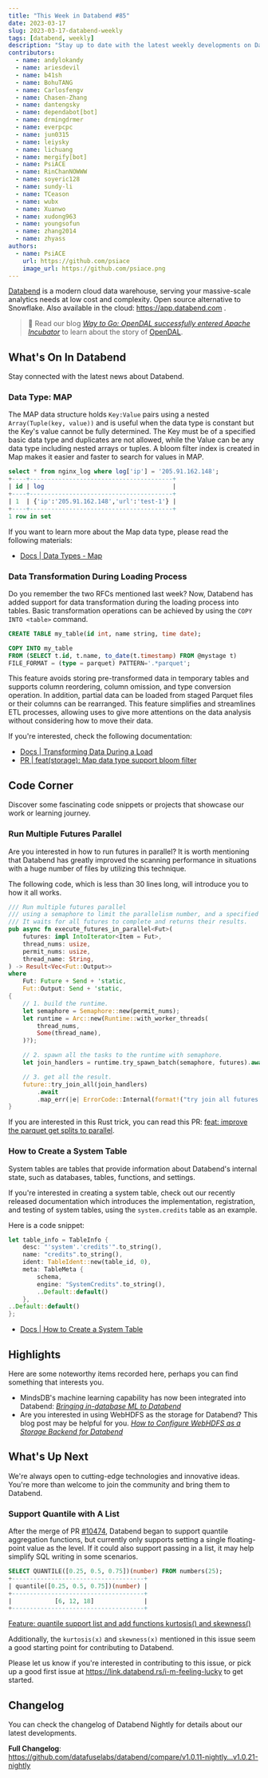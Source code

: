 ```yaml
---
title: "This Week in Databend #85"
date: 2023-03-17
slug: 2023-03-17-databend-weekly
tags: [databend, weekly]
description: "Stay up to date with the latest weekly developments on Databend!"
contributors:
  - name: andylokandy
  - name: ariesdevil
  - name: b41sh
  - name: BohuTANG
  - name: Carlosfengv
  - name: Chasen-Zhang
  - name: dantengsky
  - name: dependabot[bot]
  - name: drmingdrmer
  - name: everpcpc
  - name: jun0315
  - name: leiysky
  - name: lichuang
  - name: mergify[bot]
  - name: PsiACE
  - name: RinChanNOWWW
  - name: soyeric128
  - name: sundy-li
  - name: TCeason
  - name: wubx
  - name: Xuanwo
  - name: xudong963
  - name: youngsofun
  - name: zhang2014
  - name: zhyass
authors:
  - name: PsiACE
    url: https://github.com/psiace
    image_url: https://github.com/psiace.png
---
```


[Databend](https://github.com/datafuselabs/databend) is a modern cloud data warehouse, serving your massive-scale analytics needs at low cost and complexity. Open source alternative to Snowflake. Also available in the cloud: <https://app.databend.com> .

> :loudspeaker: Read our blog *[Way to Go: OpenDAL successfully entered Apache Incubator](https://databend.rs/blog/opendal-enters-apache-incubator)* to learn about the story of [OpenDAL](https://github.com/apache/incubator-opendal).

## What's On In Databend

Stay connected with the latest news about Databend.

### Data Type: MAP

The MAP data structure holds `Key:Value` pairs using a nested `Array(Tuple(key, value))` and is useful when the data type is constant but the Key's value cannot be fully determined. The Key must be of a specified basic data type and duplicates are not allowed, while the Value can be any data type including nested arrays or tuples. A bloom filter index is created in Map makes it easier and faster to search for values in MAP.

```sql
select * from nginx_log where log['ip'] = '205.91.162.148';
+----+----------------------------------------+
| id | log                                    |
+----+----------------------------------------+
| 1  | {'ip':'205.91.162.148','url':'test-1'} |
+----+----------------------------------------+
1 row in set
```

If you want to learn more about the Map data type, please read the following materials:

- [Docs | Data Types - Map](https://databend.rs/doc/sql-reference/data-types/data-type-map)

### Data Transformation During Loading Process

Do you remember the two RFCs mentioned last week? Now, Databend has added support for data transformation during the loading process into tables. Basic transformation operations can be achieved by using the `COPY INTO <table>` command.

```sql
CREATE TABLE my_table(id int, name string, time date);

COPY INTO my_table
FROM (SELECT t.id, t.name, to_date(t.timestamp) FROM @mystage t)
FILE_FORMAT = (type = parquet) PATTERN='.*parquet';
```

This feature avoids storing pre-transformed data in temporary tables and supports column reordering, column omission, and type conversion operation. In addition, partial data can be loaded from staged Parquet files or their columns can be rearranged. This feature simplifies and streamlines ETL processes, allowing uses to give more attentions on the data analysis without considering how to move their data.

If you're interested, check the following documentation:

- [Docs | Transforming Data During a Load](https://databend.rs/doc/load-data/data-load-transform)
- [PR | feat(storage): Map data type support bloom filter](https://github.com/datafuselabs/databend/pull/10457)

## Code Corner

Discover some fascinating code snippets or projects that showcase our work or learning journey.

### Run Multiple Futures Parallel

Are you interested in how to run futures in parallel? It is worth mentioning that Databend has greatly improved the scanning performance in situations with a huge number of files by utilizing this technique.

The following code, which is less than 30 lines long, will introduce you to how it all works.

```rust
/// Run multiple futures parallel
/// using a semaphore to limit the parallelism number, and a specified thread pool to run the futures.
/// It waits for all futures to complete and returns their results.
pub async fn execute_futures_in_parallel<Fut>(
    futures: impl IntoIterator<Item = Fut>,
    thread_nums: usize,
    permit_nums: usize,
    thread_name: String,
) -> Result<Vec<Fut::Output>>
where
    Fut: Future + Send + 'static,
    Fut::Output: Send + 'static,
{
    // 1. build the runtime.
    let semaphore = Semaphore::new(permit_nums);
    let runtime = Arc::new(Runtime::with_worker_threads(
        thread_nums,
        Some(thread_name),
    )?);

    // 2. spawn all the tasks to the runtime with semaphore.
    let join_handlers = runtime.try_spawn_batch(semaphore, futures).await?;

    // 3. get all the result.
    future::try_join_all(join_handlers)
        .await
        .map_err(|e| ErrorCode::Internal(format!("try join all futures failure, {}", e)))
}
```

If you are interested in this Rust trick, you can read this PR: [feat: improve the parquet get splits to parallel](https://github.com/datafuselabs/databend/pull/10514).

### How to Create a System Table

System tables are tables that provide information about Databend's internal state, such as databases, tables, functions, and settings.

If you're interested in creating a system table, check out our recently released documentation which introduces the implementation, registration, and testing of system tables, using the `system.credits` table as an example.

Here is a code snippet:

```rust
let table_info = TableInfo {
    desc: "'system'.'credits'".to_string(),
    name: "credits".to_string(),
    ident: TableIdent::new(table_id, 0),
    meta: TableMeta {
        schema,
        engine: "SystemCredits".to_string(),
        ..Default::default()
    },
..Default::default()
};
```

- [Docs | How to Create a System Table](https://databend.rs/doc/contributing/how-to-write-a-system-table)

## Highlights

Here are some noteworthy items recorded here, perhaps you can find something that interests you.

- MindsDB's machine learning capability has now been integrated into Databend: *[Bringing in-database ML to Databend](https://mindsdb.com/integrations/databend-machine-learning)*
- Are you interested in using WebHDFS as the storage for Databend? This blog post may be helpful for you. *[How to Configure WebHDFS as a Storage Backend for Databend](https://databend.rs/blog/2023-03-13-webhdfs-storage-for-backend)*

## What's Up Next

We're always open to cutting-edge technologies and innovative ideas. You're more than welcome to join the community and bring them to Databend.

### Support Quantile with A List

After the merge of PR [#10474](https://github.com/datafuselabs/databend/pull/10474), Databend began to support quantile aggregation functions, but currently only supports setting a single floating-point value as the level. If it could also support passing in a list, it may help simplify SQL writing in some scenarios.

```sql
SELECT QUANTILE([0.25, 0.5, 0.75])(number) FROM numbers(25);
+-------------------------------------+
| quantile([0.25, 0.5, 0.75])(number) |
+-------------------------------------+
|            [6, 12, 18]              |
+-------------------------------------+
```

[Feature: quantile support list and add functions kurtosis() and skewness()](https://github.com/datafuselabs/databend/issues/10589)

Additionally, the `kurtosis(x)` and `skewness(x)` mentioned in this issue seem a good starting point for contributing to Databend.

Please let us know if you're interested in contributing to this issue, or pick up a good first issue at <https://link.databend.rs/i-m-feeling-lucky> to get started.

## Changelog

You can check the changelog of Databend Nightly for details about our latest developments.

**Full Changelog**: <https://github.com/datafuselabs/databend/compare/v1.0.11-nightly...v1.0.21-nightly>
